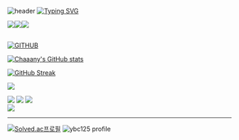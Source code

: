 ![header](https://capsule-render.vercel.app/api?type=waving&color=2b6afd&text=&animation=twinkling&height=80)
[![Typing SVG](https://readme-typing-svg.demolab.com?font=Alkatra&weight=500&size=45&duration=4000&pause=3&color=2b6afd&center=false&vCenter=false&multiline=true&repeat=true&width=1000&height=100&lines=Chaaany's+GitHub!👋)](https://git.io/typing-svg)

<div align="left">

<div style="display:flex; flex-direction:row;">
    <a href="https://chaaany.tistory.com/">
        <img src="https://img.shields.io/badge/Tistory-000000?style=for-the-badge&logo=Tistory&logoColor=white"> 
    </a>
    <a href="https://www.linkedin.com/in/byeongchan-yoon-7022aa136/">
        <img src="https://img.shields.io/badge/LinkedIn-0A66C2?style=for-the-badge&logo=LinkedIn&logoColor=white"> 
    </a>
    <a href="mailto:ybc125@naver.com">
        <img src="https://img.shields.io/badge/Naver-03C75A?style=for-the-badge&logo=Naver&logoColor=white"> 
    </a></div><br>

[![GITHUB](https://hits.seeyoufarm.com/api/count/incr/badge.svg?url=https%3A%2F%2Fgithub.com%2FChaaany&count_bg=%23F29494&title_bg=%232F2E2E&icon=github.svg&icon_color=%2b6afd&title=GITHUB&edge_flat=false)](https://github.com/Chaaany)

[![Chaaany's GitHub stats](https://github-readme-stats.vercel.app/api?username=Chaaany)](https://github.com/Chaaany)
  
[![GitHub Streak](https://streak-stats.demolab.com/?user=Chaaany&theme=blue)](https://git.io/streak-stats)  
  
  
![](http://github-profile-summary-cards.vercel.app/api/cards/profile-details?username=Chaaany&theme=tokyonight)  
  
![](http://github-profile-summary-cards.vercel.app/api/cards/repos-per-language?username=Chaaany&theme=tokyonight&exclude={exclude})  ![](http://github-profile-summary-cards.vercel.app/api/cards/most-commit-language?username=Chaaany&theme=Chaaany&exclude={exclude})
![](http://github-profile-summary-cards.vercel.app/api/cards/stats?username=Chaaany&theme=tokyonight)   
![](http://github-profile-summary-cards.vercel.app/api/cards/productive-time?username=Chaaany&theme=Chaaany&utcOffset={utcOffset})

---  

[![Solved.ac프로필](http://mazassumnida.wtf/api/v2/generate_badge?boj=ybc125)](https://solved.ac/ybc125)
![ybc125 profile](http://mazandi.herokuapp.com/api?handle=ybc125&theme=blue)


  
